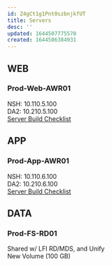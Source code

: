 ```yaml
---
id: Z4gCt1g1Pnt0szbnjkfUT
title: Servers
desc: ''
updated: 1644507775570
created: 1644506384931
---
```

## WEB
### Prod-Web-AWR01  
NSH: 10.110.5.100  
DA2: 10.210.5.100  
[Server Build Checklist](https://alogent.sharepoint.com/:x:/g/AlogentCloud/EZdQqx3E7PtGihVfJt5jjNoBK3PHC0ta26vCUmiNcu0lOQ?e=whrDer)

## APP
### Prod-App-AWR01  
NSH: 10.110.6.100  
DA2: 10.210.6.100  
[Server Build Checklist](https://alogent.sharepoint.com/:x:/g/AlogentCloud/ER7XAqVQAMVLpDWjzgzD_KsB2adnthA7cMvbH873ZOp5FQ?e=XvnYBu)

## DATA
### Prod-FS-RD01
Shared w/ LFI RD/MDS, and Unify  
New Volume (100 GB)